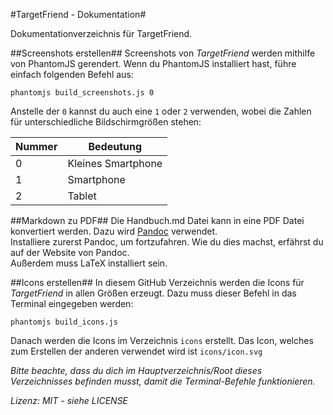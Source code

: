 #TargetFriend - Dokumentation#

Dokumentationverzeichnis für TargetFriend.

##Screenshots erstellen##
Screenshots von *TargetFriend* werden mithilfe von PhantomJS gerendert. Wenn du PhantomJS installiert hast, führe einfach folgenden Befehl aus:

`phantomjs build_screenshots.js 0`

Anstelle der `0` kannst du auch eine `1` oder `2` verwenden, wobei die Zahlen für unterschiedliche Bildschirmgrößen stehen:

| Nummer | Bedeutung          |
|--------|--------------------|
|   0    | Kleines Smartphone |
|   1    | Smartphone         |
|   2    | Tablet             |


##Markdown zu PDF##
Die Handbuch.md Datei kann in eine PDF Datei konvertiert werden. Dazu wird [Pandoc](http://johnmacfarlane.net/pandoc/) verwendet.  
Installiere zurerst Pandoc, um fortzufahren. Wie du dies machst, erfährst du auf der Website von Pandoc.  
Außerdem muss LaTeX installiert sein.


##Icons erstellen##
In diesem GitHub Verzeichnis werden die Icons für *TargetFriend* in allen Größen erzeugt. Dazu muss dieser Befehl in das Terminal eingegeben werden:

`phantomjs build_icons.js`

Danach werden die Icons im Verzeichnis `icons` erstellt. Das Icon, welches zum Erstellen der anderen verwendet wird ist `icons/icon.svg`

*Bitte beachte, dass du dich im Hauptverzeichnis/Root dieses Verzeichnisses befinden musst, damit die Terminal-Befehle funktionieren.*

*Lizenz: MIT - siehe LICENSE*
